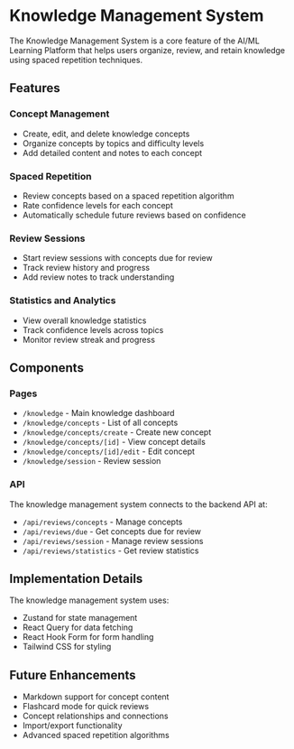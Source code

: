 # Knowledge Management System

The Knowledge Management System is a core feature of the AI/ML Learning Platform that helps users organize, review, and retain knowledge using spaced repetition techniques.

## Features

### Concept Management

- Create, edit, and delete knowledge concepts
- Organize concepts by topics and difficulty levels
- Add detailed content and notes to each concept

### Spaced Repetition

- Review concepts based on a spaced repetition algorithm
- Rate confidence levels for each concept
- Automatically schedule future reviews based on confidence

### Review Sessions

- Start review sessions with concepts due for review
- Track review history and progress
- Add review notes to track understanding

### Statistics and Analytics

- View overall knowledge statistics
- Track confidence levels across topics
- Monitor review streak and progress

## Components

### Pages

- `/knowledge` - Main knowledge dashboard
- `/knowledge/concepts` - List of all concepts
- `/knowledge/concepts/create` - Create new concept
- `/knowledge/concepts/[id]` - View concept details
- `/knowledge/concepts/[id]/edit` - Edit concept
- `/knowledge/session` - Review session

### API

The knowledge management system connects to the backend API at:

- `/api/reviews/concepts` - Manage concepts
- `/api/reviews/due` - Get concepts due for review
- `/api/reviews/session` - Manage review sessions
- `/api/reviews/statistics` - Get review statistics

## Implementation Details

The knowledge management system uses:

- Zustand for state management
- React Query for data fetching
- React Hook Form for form handling
- Tailwind CSS for styling

## Future Enhancements

- Markdown support for concept content
- Flashcard mode for quick reviews
- Concept relationships and connections
- Import/export functionality
- Advanced spaced repetition algorithms